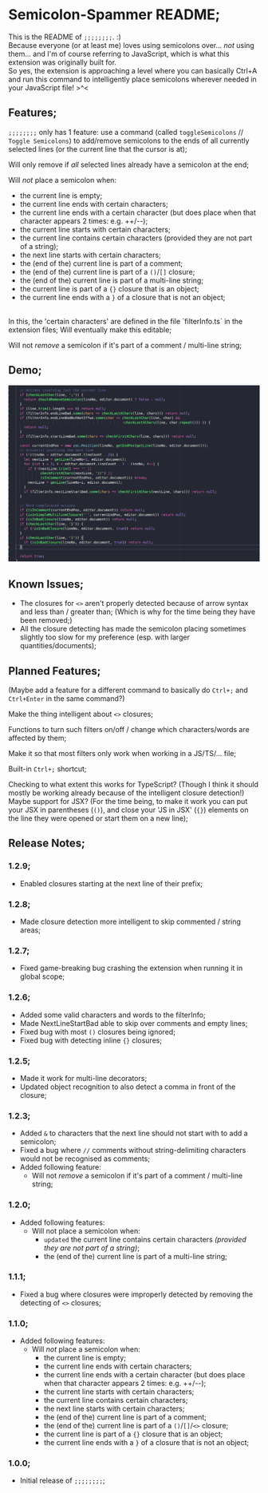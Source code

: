 # Semicolon-Spammer README;

This is the README of `;;;;;;;;`. :) <br>
Because everyone (or at least me) loves using semicolons over... *not* using them... and I'm of course referring to JavaScript, which is what this extension was originally built for. <br>
So yes, the extension is approaching a level where you can basically Ctrl+A and run this command to intelligently place semicolons wherever needed in your JavaScript file! >^<

## Features;

`;;;;;;;;` only has 1 feature: use a command (called `toggleSemicolons` // `Toggle Semicolons`) to add/remove semicolons to the ends of all currently selected lines (or the current line that the cursor is at);

Will only remove if *all* selected lines already have a semicolon at the end;

Will *not* place a semicolon when:
- the current line is empty;
- the current line ends with certain characters;
- the current line ends with a certain character (but does place when that character appears 2 times: e.g. ++/--);
- the current line starts with certain characters;
- the current line contains certain characters (provided they are not part of a string);
- the next line starts with certain characters;
- the (end of the) current line is part of a comment;
- the (end of the) current line is part of a `()`/`[]` closure;
- the (end of the) current line is part of a multi-line string;
- the current line is part of a `{}` closure that is an object;
- the current line ends with a `}` of a closure that is not an object;
<br>
In this, the 'certain characters' are defined in the file `filterInfo.ts` in the extension files;
Will eventually make this editable; <br>

Will not *remove* a semicolon if it's part of a comment / multi-line string;

## Demo;

![gif-1](readme-images/semicolon-spammer-1.gif)

## Known Issues;

- The closures for `<>` aren't properly detected because of arrow syntax and less than / greater than;
(Which is why for the time being they have been removed;)
- All the closure detecting has made the semicolon placing sometimes slightly too slow for my preference (esp. with larger quantities/documents);

## Planned Features;

(Maybe add a feature for a different command to basically do `Ctrl+;` and `Ctrl+Enter` in the same command?)

Make the thing intelligent about `<>` closures;

Functions to turn such filters on/off / change which characters/words are affected by them;

Make it so that most filters only work when working in a JS/TS/... file;

Built-in `Ctrl+;` shortcut;

Checking to what extent this works for TypeScript? (Though I think it should mostly be working already because of the intelligent closure detection!)
Maybe support for JSX? (For the time being, to make it work you can put your JSX in parentheses (`()`), and close your 'JS in JSX' (`{}`) elements on the line they were opened or start them on a new line);

## Release Notes;

### 1.2.9;

- Enabled closures starting at the next line of their prefix;

### 1.2.8;

- Made closure detection more intelligent to skip commented / string areas;

### 1.2.7;

- Fixed game-breaking bug crashing the extension when running it in global scope;

### 1.2.6;

- Added some valid characters and words to the filterInfo;
- Made NextLineStartBad able to skip over comments and empty lines;
- Fixed bug with most `()` closures being ignored;
- Fixed bug with detecting inline `{}` closures;

### 1.2.5;

- Made it work for multi-line decorators; <br>
- Updated object recognition to also detect a comma in front of the closure;

### 1.2.3;

- Added `&` to characters that the next line should not start with to add a semicolon; <br>
- Fixed a bug where `//` comments without string-delimiting characters would not be recognised as comments; <br>
- Added following feature:
  - Will not *remove* a semicolon if it's part of a comment / multi-line string;

### 1.2.0;

- Added following features:
  - Will not place a semicolon when:
    - `updated` the current line contains certain characters *(provided they are not part of a string)*;
    - the (end of the) current line is part of a multi-line string;

### 1.1.1;

- Fixed a bug where closures were improperly detected by removing the detecting of `<>` closures;

### 1.1.0;

- Added following features:
  - Will *not* place a semicolon when:
    - the current line is empty;
    - the current line ends with certain characters;
    - the current line ends with a certain character (but does place when that character appears 2 times: e.g. ++/--);
    - the current line starts with certain characters;
    - the current line contains certain characters;
    - the next line starts with certain characters;
    - the (end of the) current line is part of a comment;
    - the (end of the) current line is part of a `()`/`[]`/`<>` closure;
    - the current line is part of a `{}` closure that is an object;
    - the current line ends with a `}` of a closure that is not an object;

### 1.0.0;

- Initial release of `;;;;;;;;`;